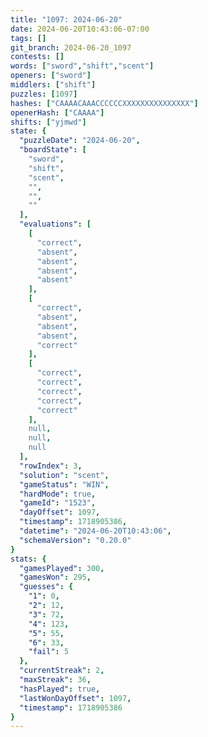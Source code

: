 ```yaml
---
title: "1097: 2024-06-20"
date: 2024-06-20T10:43:06-07:00
tags: []
git_branch: 2024-06-20_1097
contests: []
words: ["sword","shift","scent"]
openers: ["sword"]
middlers: ["shift"]
puzzles: [1097]
hashes: ["CAAAACAAACCCCCCXXXXXXXXXXXXXXX"]
openerHash: ["CAAAA"]
shifts: ["yjmwd"]
state: {
  "puzzleDate": "2024-06-20",
  "boardState": [
    "sword",
    "shift",
    "scent",
    "",
    "",
    ""
  ],
  "evaluations": [
    [
      "correct",
      "absent",
      "absent",
      "absent",
      "absent"
    ],
    [
      "correct",
      "absent",
      "absent",
      "absent",
      "correct"
    ],
    [
      "correct",
      "correct",
      "correct",
      "correct",
      "correct"
    ],
    null,
    null,
    null
  ],
  "rowIndex": 3,
  "solution": "scent",
  "gameStatus": "WIN",
  "hardMode": true,
  "gameId": "1523",
  "dayOffset": 1097,
  "timestamp": 1718905386,
  "datetime": "2024-06-20T10:43:06",
  "schemaVersion": "0.20.0"
}
stats: {
  "gamesPlayed": 300,
  "gamesWon": 295,
  "guesses": {
    "1": 0,
    "2": 12,
    "3": 72,
    "4": 123,
    "5": 55,
    "6": 33,
    "fail": 5
  },
  "currentStreak": 2,
  "maxStreak": 36,
  "hasPlayed": true,
  "lastWonDayOffset": 1097,
  "timestamp": 1718905386
}
---
```

<!-- more -->
